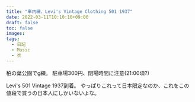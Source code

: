 ```yaml
---
title: "車内練、Levi's Vintage Clothing 501 1937"
date: 2022-03-11T10:10:10+09:00
draft: false
toc: false
images:
tags:
  - 日記
  - Music
  - 衣
---
```


柏の葉公園でg練。
駐車場300円、閉場時間に注意(21:00頃?)

Levi's 501 Vintage 1937到着。
やっぱりこれって日本限定なのか、これをこの値段で買うの日本人にしかいないよな。
